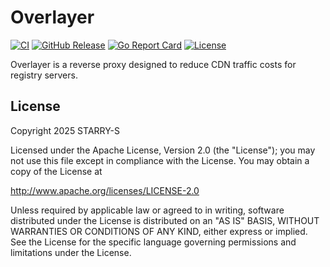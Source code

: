# Overlayer

[![CI](https://github.com/STARRY-S/overlayer/actions/workflows/ci.yaml/badge.svg)](https://github.com/STARRY-S/overlayer/actions/workflows/ci.yaml)
[![GitHub Release](https://img.shields.io/github/v/release/STARRY-S/overlayer?include_prereleases)](https://github.com/STARRY-S/overlayer/releases)
[![Go Report Card](https://goreportcard.com/badge/github.com/STARRY-S/overlayer)](https://goreportcard.com/report/github.com/STARRY-S/overlayer)
[![License](https://img.shields.io/badge/License-Apache_2.0-blue.svg)](https://opensource.org/licenses/Apache-2.0)

Overlayer is a reverse proxy designed to reduce CDN traffic costs for registry servers.

## License

Copyright 2025 STARRY-S

Licensed under the Apache License, Version 2.0 (the "License");
you may not use this file except in compliance with the License.
You may obtain a copy of the License at

http://www.apache.org/licenses/LICENSE-2.0

Unless required by applicable law or agreed to in writing, software
distributed under the License is distributed on an "AS IS" BASIS,
WITHOUT WARRANTIES OR CONDITIONS OF ANY KIND, either express or implied.
See the License for the specific language governing permissions and
limitations under the License.
